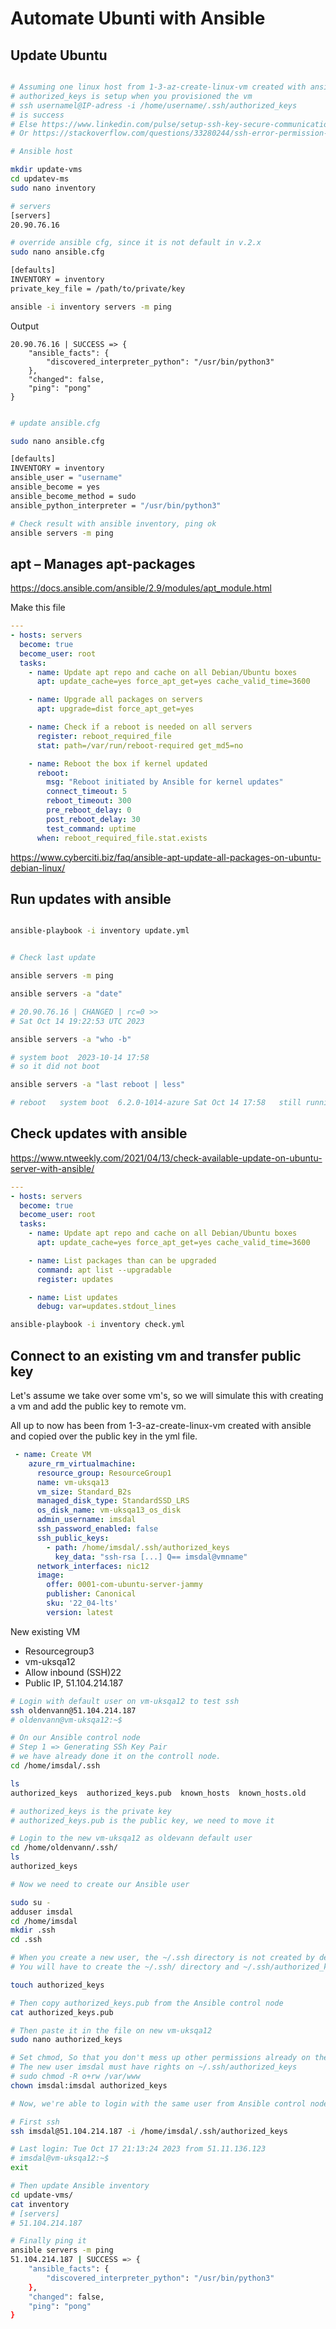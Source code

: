 # Automate Ubunti with Ansible

## Update Ubuntu

```bash

# Assuming one linux host from 1-3-az-create-linux-vm created with ansible
# authorized_keys is setup when you provisioned the vm
# ssh usernamel@IP-adress -i /home/username/.ssh/authorized_keys
# is success 
# Else https://www.linkedin.com/pulse/setup-ssh-key-secure-communication-simplify-ansible-sanju-debnath
# Or https://stackoverflow.com/questions/33280244/ssh-error-permission-denied-publickey-password-in-ansible

# Ansible host

mkdir update-vms
cd updatev-ms
sudo nano inventory

# servers
[servers]
20.90.76.16

# override ansible cfg, since it is not default in v.2.x
sudo nano ansible.cfg

[defaults]
INVENTORY = inventory
private_key_file = /path/to/private/key

ansible -i inventory servers -m ping

```
Output

```log
20.90.76.16 | SUCCESS => {
    "ansible_facts": {
        "discovered_interpreter_python": "/usr/bin/python3"
    },
    "changed": false,
    "ping": "pong"
}
```

```bash

# update ansible.cfg

sudo nano ansible.cfg

[defaults]
INVENTORY = inventory
ansible_user = "username"
ansible_become = yes
ansible_become_method = sudo
ansible_python_interpreter = "/usr/bin/python3"

# Check result with ansible inventory, ping ok
ansible servers -m ping

```
## apt – Manages apt-packages

https://docs.ansible.com/ansible/2.9/modules/apt_module.html

Make this file

```yml
---
- hosts: servers
  become: true
  become_user: root
  tasks:
    - name: Update apt repo and cache on all Debian/Ubuntu boxes
      apt: update_cache=yes force_apt_get=yes cache_valid_time=3600

    - name: Upgrade all packages on servers
      apt: upgrade=dist force_apt_get=yes

    - name: Check if a reboot is needed on all servers
      register: reboot_required_file
      stat: path=/var/run/reboot-required get_md5=no

    - name: Reboot the box if kernel updated
      reboot:
        msg: "Reboot initiated by Ansible for kernel updates"
        connect_timeout: 5
        reboot_timeout: 300
        pre_reboot_delay: 0
        post_reboot_delay: 30
        test_command: uptime
      when: reboot_required_file.stat.exists

```
https://www.cyberciti.biz/faq/ansible-apt-update-all-packages-on-ubuntu-debian-linux/

## Run updates with ansible

```bash

ansible-playbook -i inventory update.yml


# Check last update

ansible servers -m ping

ansible servers -a "date"

# 20.90.76.16 | CHANGED | rc=0 >>
# Sat Oct 14 19:22:53 UTC 2023

ansible servers -a "who -b"

# system boot  2023-10-14 17:58
# so it did not boot

ansible servers -a "last reboot | less"

# reboot   system boot  6.2.0-1014-azure Sat Oct 14 17:58   still running

```

## Check updates with ansible

https://www.ntweekly.com/2021/04/13/check-available-update-on-ubuntu-server-with-ansible/

```yml
---
- hosts: servers
  become: true
  become_user: root
  tasks:
    - name: Update apt repo and cache on all Debian/Ubuntu boxes
      apt: update_cache=yes force_apt_get=yes cache_valid_time=3600

    - name: List packages than can be upgraded
      command: apt list --upgradable
      register: updates

    - name: List updates
      debug: var=updates.stdout_lines

```
```bash
ansible-playbook -i inventory check.yml
```
## Connect to an existing vm and transfer public key

Let's assume we take over some vm's, so we will simulate this with creating a vm and add the public key to remote vm.

All up to now has been from 1-3-az-create-linux-vm created with ansible and copied over the public key in the yml file.

```yaml
 - name: Create VM
    azure_rm_virtualmachine:
      resource_group: ResourceGroup1
      name: vm-uksqa13
      vm_size: Standard_B2s
      managed_disk_type: StandardSSD_LRS
      os_disk_name: vm-uksqa13_os_disk
      admin_username: imsdal
      ssh_password_enabled: false
      ssh_public_keys:
        - path: /home/imsdal/.ssh/authorized_keys
          key_data: "ssh-rsa [...] Q== imsdal@vmname"
      network_interfaces: nic12
      image:
        offer: 0001-com-ubuntu-server-jammy
        publisher: Canonical
        sku: '22_04-lts'
        version: latest
```

New existing VM
* Resourcegroup3
* vm-uksqa12
* Allow inbound (SSH)22
* Public IP, 51.104.214.187


```bash
# Login with default user on vm-uksqa12 to test ssh
ssh oldenvann@51.104.214.187
# oldenvann@vm-uksqa12:~$ 

# On our Ansible control node
# Step 1 => Generating SSh Key Pair
# we have already done it on the controll node.
cd /home/imsdal/.ssh

ls
authorized_keys  authorized_keys.pub  known_hosts  known_hosts.old

# authorized_keys is the private key
# authorized_keys.pub is the public key, we need to move it

# Login to the new vm-uksqa12 as oldevann default user
cd /home/oldenvann/.ssh/
ls
authorized_keys

# Now we need to create our Ansible user

sudo su -
adduser imsdal
cd /home/imsdal
mkdir .ssh
cd .ssh

# When you create a new user, the ~/.ssh directory is not created by default. 
# You will have to create the ~/.ssh/ directory and ~/.ssh/authorized_keys file yourself.

touch authorized_keys

# Then copy authorized_keys.pub from the Ansible control node  
cat authorized_keys.pub

# Then paste it in the file on new vm-uksqa12
sudo nano authorized_keys

# Set chmod, So that you don't mess up other permissions already on the file, use the flag +, such as via
# The new user imsdal must have rights on ~/.ssh/authorized_keys
# sudo chmod -R o+rw /var/www
chown imsdal:imsdal authorized_keys

# Now, we're able to login with the same user from Ansible control node to vm-uksqa12

# First ssh
ssh imsdal@51.104.214.187 -i /home/imsdal/.ssh/authorized_keys

# Last login: Tue Oct 17 21:13:24 2023 from 51.11.136.123
# imsdal@vm-uksqa12:~$ 
exit

# Then update Ansible inventory
cd update-vms/
cat inventory 
# [servers]
# 51.104.214.187

# Finally ping it
ansible servers -m ping
51.104.214.187 | SUCCESS => {
    "ansible_facts": {
        "discovered_interpreter_python": "/usr/bin/python3"
    },
    "changed": false,
    "ping": "pong"
}


```


